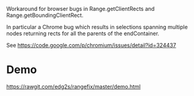 Workaround for browser bugs in Range.getClientRects and Range.getBoundingClientRect.

In particular a Chrome bug which results in selections spanning multiple nodes returning rects for all the parents of the endContainer.

See https://code.google.com/p/chromium/issues/detail?id=324437

Demo
====
https://rawgit.com/edg2s/rangefix/master/demo.html
